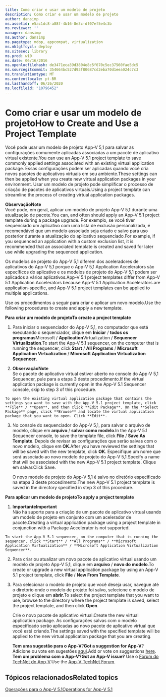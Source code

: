 ```yaml
---
title: Como criar e usar um modelo de projeto
description: Como criar e usar um modelo de projeto
author: dansimp
ms.assetid: e5ac1dc8-a88f-4b16-8e3c-df07ef5e4c3b
ms.reviewer: ''
manager: dansimp
ms.author: dansimp
ms.pagetype: mdop, appcompat, virtualization
ms.mktglfcycl: deploy
ms.sitesec: library
ms.prod: w10
ms.date: 06/16/2016
ms.openlocfilehash: de3471eca39d3804e8c5f070c5ec37560fae5dc5
ms.sourcegitcommit: 354664bc527d93f80687cd2eba70d1eea024c7c3
ms.translationtype: MT
ms.contentlocale: pt-BR
ms.lasthandoff: 06/26/2020
ms.locfileid: "10796452"
---
```

# <span data-ttu-id="ad697-103">Como criar e usar um modelo de projeto</span><span class="sxs-lookup"><span data-stu-id="ad697-103">How to Create and Use a Project Template</span></span>


<span data-ttu-id="ad697-104">Você pode usar um modelo de projeto App-V 5,1 para salvar as configurações comumente aplicadas associadas a um pacote de aplicativo virtual existente.</span><span class="sxs-lookup"><span data-stu-id="ad697-104">You can use an App-V 5.1 project template to save commonly applied settings associated with an existing virtual application package.</span></span> <span data-ttu-id="ad697-105">Essas configurações podem ser aplicadas quando você cria novos pacotes de aplicativos virtuais em seu ambiente.</span><span class="sxs-lookup"><span data-stu-id="ad697-105">These settings can then be applied when you create new virtual application packages in your environment.</span></span> <span data-ttu-id="ad697-106">Usar um modelo de projeto pode simplificar o processo de criação de pacotes de aplicativos virtuais.</span><span class="sxs-lookup"><span data-stu-id="ad697-106">Using a project template can streamline the process of creating virtual application packages.</span></span>

**<span data-ttu-id="ad697-107">Observação</span><span class="sxs-lookup"><span data-stu-id="ad697-107">Note</span></span>**  
<span data-ttu-id="ad697-108">Você pode, em geral, aplicar um modelo de projeto App-V 5,1 durante uma atualização de pacote.</span><span class="sxs-lookup"><span data-stu-id="ad697-108">You can, and often should apply an App-V 5.1 project template during a package upgrade.</span></span> <span data-ttu-id="ad697-109">Por exemplo, se você tiver sequenciado um aplicativo com uma lista de exclusão personalizada, é recomendável que um modelo associado seja criado e salvo para uso posterior durante a atualização do aplicativo sequenciado.</span><span class="sxs-lookup"><span data-stu-id="ad697-109">For example, if you sequenced an application with a custom exclusion list, it is recommended that an associated template is created and saved for later use while upgrading the sequenced application.</span></span>



<span data-ttu-id="ad697-110">Os modelos de projeto do App-V 5,1 diferem dos aceleradores de aplicativos do App-V 5,1 porque o App-V 5,1 Application Accelerators são específicos do aplicativo e os modelos de projeto do App-V 5,1 podem ser aplicados a vários aplicativos.</span><span class="sxs-lookup"><span data-stu-id="ad697-110">App-V 5.1 project templates differ from App-V 5.1 Application Accelerators because App-V 5.1 Application Accelerators are application-specific, and App-V 5.1 project templates can be applied to multiple applications.</span></span>

<span data-ttu-id="ad697-111">Use os procedimentos a seguir para criar e aplicar um novo modelo.</span><span class="sxs-lookup"><span data-stu-id="ad697-111">Use the following procedures to create and apply a new template.</span></span>

**<span data-ttu-id="ad697-112">Para criar um modelo de projeto</span><span class="sxs-lookup"><span data-stu-id="ad697-112">To create a project template</span></span>**

1.  <span data-ttu-id="ad697-113">Para iniciar o sequenciador do App-V 5,1, no computador que está executando o sequenciador, clique em **Iniciar**  /  **todos os programas**Microsoft  /  **Application**Virtualization  /  **Sequencer Virtualization**.</span><span class="sxs-lookup"><span data-stu-id="ad697-113">To start the App-V 5.1 sequencer, on the computer that is running the sequencer, click **Start** / **All Programs** / **Microsoft Application Virtualization** / **Microsoft Application Virtualization Sequencer**.</span></span>

2.  **<span data-ttu-id="ad697-114">Observação</span><span class="sxs-lookup"><span data-stu-id="ad697-114">Note</span></span>**  
    <span data-ttu-id="ad697-115">Se o pacote de aplicativo virtual estiver aberto no console do App-V 5,1 Sequencer, pule para a etapa 3 deste procedimento.</span><span class="sxs-lookup"><span data-stu-id="ad697-115">If the virtual application package is currently open in the App-V 5.1 Sequencer console, skip to step 3 of this procedure.</span></span>



~~~
To open the existing virtual application package that contains the settings you want to save with the App-V 5.1 project template, click **File** / **Open**, and then click **Edit Package**. On the **Select Package** page, click **Browse** and locate the virtual application package that you want to open. Click **Edit**.
~~~

3. <span data-ttu-id="ad697-116">No console do sequenciador do App-V 5,1, para salvar o arquivo de modelo, clique em **arquivo**  /  **salvar como modelo**.</span><span class="sxs-lookup"><span data-stu-id="ad697-116">In the App-V 5.1 Sequencer console, to save the template file, click **File** / **Save As Template**.</span></span> <span data-ttu-id="ad697-117">Depois de revisar as configurações que serão salvas com o novo modelo, clique em **OK**.</span><span class="sxs-lookup"><span data-stu-id="ad697-117">After you have reviewed the settings that will be saved with the new template, click **OK**.</span></span> <span data-ttu-id="ad697-118">Especifique um nome que será associado ao novo modelo de projeto do App-V 5,1.</span><span class="sxs-lookup"><span data-stu-id="ad697-118">Specify a name that will be associated with the new App-V 5.1 project template.</span></span> <span data-ttu-id="ad697-119">Clique em salvar.</span><span class="sxs-lookup"><span data-stu-id="ad697-119">Click Save.</span></span>

   <span data-ttu-id="ad697-120">O novo modelo de projeto do App-V 5,1 é salvo no diretório especificado na etapa 3 deste procedimento.</span><span class="sxs-lookup"><span data-stu-id="ad697-120">The new App-V 5.1 project template is saved in the directory specified in step 3 of this procedure.</span></span>

**<span data-ttu-id="ad697-121">Para aplicar um modelo de projeto</span><span class="sxs-lookup"><span data-stu-id="ad697-121">To apply a project template</span></span>**

1.  **<span data-ttu-id="ad697-122">Importante</span><span class="sxs-lookup"><span data-stu-id="ad697-122">Important</span></span>**  
    <span data-ttu-id="ad697-123">Não há suporte para a criação de um pacote de aplicativo virtual usando um modelo de projeto em conjunto com um acelerador de pacote.</span><span class="sxs-lookup"><span data-stu-id="ad697-123">Creating a virtual application package using a project template in conjunction with a Package Accelerator is not supported.</span></span>



~~~
To start the App-V 5.1 sequencer, on the computer that is running the sequencer, click **Start** / **All Programs** / **Microsoft Application Virtualization** / **Microsoft Application Virtualization Sequencer**.
~~~

2. <span data-ttu-id="ad697-124">Para criar ou atualizar um novo pacote de aplicativo virtual usando um modelo de projeto App-V 5,1, clique em **arquivo**  /  **novo do modelo**.</span><span class="sxs-lookup"><span data-stu-id="ad697-124">To create or upgrade a new virtual application package by using an App-V 5.1 project template, click **File** / **New From Template**.</span></span>

3. <span data-ttu-id="ad697-125">Para selecionar o modelo de projeto que você deseja usar, navegue até o diretório onde o modelo de projeto foi salvo, selecione o modelo de projeto e clique em **abrir**.</span><span class="sxs-lookup"><span data-stu-id="ad697-125">To select the project template that you want to use, browse to the directory where the project template is saved, select the project template, and then click **Open**.</span></span>

   <span data-ttu-id="ad697-126">Crie o novo pacote de aplicativo virtual.</span><span class="sxs-lookup"><span data-stu-id="ad697-126">Create the new virtual application package.</span></span> <span data-ttu-id="ad697-127">As configurações salvas com o modelo especificado serão aplicadas ao novo pacote de aplicativo virtual que você está criando.</span><span class="sxs-lookup"><span data-stu-id="ad697-127">The settings saved with the specified template will be applied to the new virtual application package that you are creating.</span></span>

   <span data-ttu-id="ad697-128">**Tem uma sugestão para o App-V**?</span><span class="sxs-lookup"><span data-stu-id="ad697-128">**Got a suggestion for App-V**?</span></span> <span data-ttu-id="ad697-129">Adicione ou vote em sugestões [aqui](http://appv.uservoice.com/forums/280448-microsoft-application-virtualization).</span><span class="sxs-lookup"><span data-stu-id="ad697-129">Add or vote on suggestions [here](http://appv.uservoice.com/forums/280448-microsoft-application-virtualization).</span></span> **<span data-ttu-id="ad697-130">Tem um problema com o App-V?</span><span class="sxs-lookup"><span data-stu-id="ad697-130">Got an App-V issue?</span></span>** <span data-ttu-id="ad697-131">Use o [Fórum do TechNet do App-V](https://social.technet.microsoft.com/Forums/home?forum=mdopappv).</span><span class="sxs-lookup"><span data-stu-id="ad697-131">Use the [App-V TechNet Forum](https://social.technet.microsoft.com/Forums/home?forum=mdopappv).</span></span>

## <span data-ttu-id="ad697-132">Tópicos relacionados</span><span class="sxs-lookup"><span data-stu-id="ad697-132">Related topics</span></span>


[<span data-ttu-id="ad697-133">Operações para o App-V 5.1</span><span class="sxs-lookup"><span data-stu-id="ad697-133">Operations for App-V 5.1</span></span>](operations-for-app-v-51.md)









